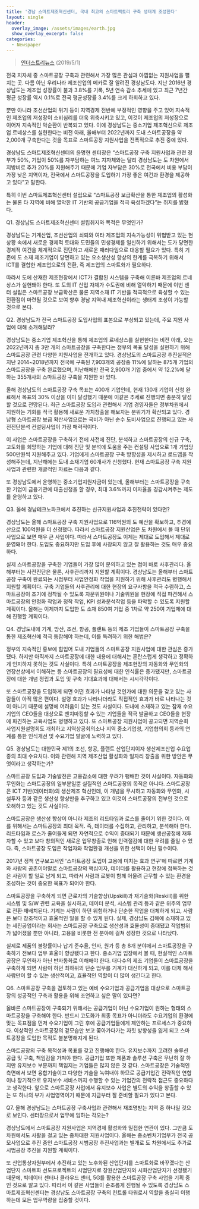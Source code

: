 ```yaml
---
title: '경남 스마트제조혁신센터, 국내 최고의 스마트팩토리 구축 생태계 조성한다'
layout: single
header:
  overlay_image: /assets/images/earth.jpg
  show_overlay_excerpt: false
categories:
  - Newspaper
---
```


> [인더스트리뉴스](http://www.industrynews.co.kr/news/articleView.html?idxno=31636) (2019/5/1)

전국 지자체 중 스마트공장 구축과 관련해서 가장 많은 관심과 아낌없는 지원사업을 펼치는 곳. 다름 아닌 우리나라 제조산업의 메카로 잘 알려진 경상남도다. 
지난 2016년 경상남도는 제조업 성장률이 불과 3.8%를 기록, 5년 연속 감소 추세에 있고 최근 7년간 평균 성장률 역시 0.1%로 전국 평균성장률 3.4%를 크게 하회하고 있다.

뿐만 아니라 조선산업의 위기 등이 지역경제 전반에 부정적인 영향을 주고 있어 지속적인 제조업의 저성장이 소비심리를 더욱 위축시키고 있고, 
이것이 제조업의 저성장으로 이어져 지속적인 악순환이 반복되고 있다. 
이에 경상남도는 중소기업 제조혁신으로 제조업 르네상스를 실현한다는 비전 아래, 올해부터 2022년까지 도내 스마트공장을 약 2,000개 구축한다는 것을 목표로 
스마트공장 지원사업을 전폭적으로 추진 중에 있다.

경상남도 스마트제조혁신센터의 윤명현 센터장은 “스마트공장 구축 지원사업과 관련 정부가 50%, 기업이 50%를 자부담하는 여느 지자체와는 달리 
경상남도는 도 차원에서 지방비로 추가 20%를 지원해주기 때문에 기업 자부담은 30%로 전국에서 비용 부담이 가장 낮은 지역이자, 
전국에서 스마트공장을 도입하기 가장 좋은 여건과 환경을 제공하고 있다”고 말한다.

특히 이번 스마트제조혁신센터 설립으로 “스마트공장 보급확산을 통한 제조업의 활성화는 물론 타 지역에 비해 열악한 IT 기반의 공급기업을 적극 육성하겠다”는 취지를 밝혔다.

Q1. 경상남도 스마트제조혁신센터 설립취지와 목적은 무엇인가? 

경상남도는 기계산업, 조선산업의 쇠퇴와 여타 제조업의 지속가능성이 위협받고 있는 현 상황 속에서 새로운 경제적 토대와 도민들의 민생경제를 일신하기 위해서는 
도가 당면한 경제적 여건을 체계적으로 진단하고 새로운 패러다임으로 대응할 필요가 있다. 
특히 기존에 도 소재 제조기업이 당면하고 있는 요소생산성 향상의 한계를 극복하기 위해서 ICT를 결합한 제조업으로의 전환, 즉 제조업의 스마트화가 필요하다.

따라서 도에 산재한 제조현장에서 ICT가 결합된 시스템을 구축해 이른바 제조업의 르네상스가 실현돼야 한다. 
또 도의 IT 산업 자체가 수도권에 비해 열악하기 때문에 이번 센터 설립은 스마트공장 보급확산은 물론 지역소재 IT 기반을 적극적으로 육성할 수 있는 
전환점이 마련될 것으로 보여 향후 경남 지역내 제조혁신이라는 생태계 조성이 가능할 것으로 본다.

Q2. 경상남도가 전국 스마트공장 도입사업의 표본으로 부상되고 있는데, 주요 지원 사업에 대해 소개해달라? 

경상남도는 중소기업 제조혁신을 통해 제조업의 르네상스를 실현한다는 비전 아래, 오는 2022년까지 총 3만 개의 스마트공장을 구축한다는 정부의 목표 달성을 실현하기 위해 
스마트공장 관련 다양한 지원사업을 전개하고 있다. 
경상남도의 스마트공장 추진실적은 지난 2014~2018년까지 전국에 구축된 7,903개의 공장중 11%에 달하는 875개 기업의 스마트공장을 구축 완료했으며, 
지난해에만 전국 2,900개 기업 중에서 약 12.2%에 달하는 355개사의 스마트공장 구축을 지원한 바 있다.

올해 경상남도의 스마트공장 구축 목표는 400개 기업인데, 현재 130개 기업이 신청 완료해서 목표의 30% 이상을 이미 달성했기 때문에 이같은 추세로 진행되면 충분히 달성할 것으로 전망된다. 
최근 스마트공장 도입과 관련해서 기업 경영자들은 정부차원에서 지원하는 기회를 적극 활용해 새로운 가치창출을 해보자는 분위기가 확산되고 있다. 
경남형 스마트공장 보급 확산사업으로는 국비가 아닌 순수 도비사업으로 진행되고 있는 사전진단분석 컨설팅사업이 가장 매력적이다.

이 사업은 스마트공장을 구축하기 전에 사전에 진단, 분석하고 스마트공장의 신규 구축, 고도화를 희망하는 기업에 대해 진단 및 분석에 도움을 주는 컨설팅 사업으로 
1개 기업당 500만원씩 지원해주고 있다. 기업에게 스마트공장 구축 방향성을 제시하고 로드맵을 작성해주는데, 지난해에는 도내 소재기업 60개사가 신청했다. 
현재 스마트공장 구축 지원사업과 관련한 개괄적인 자료는 다음과 같다.

또 경상남도에서 운영하는 중소기업지원자금이 있는데, 올해부터는 스마트공장을 구축한 기업이 금융기관에 대출신청을 할 경우, 최대 3.6%까지 이자율을 경감시켜주는 제도를 운영하고 있다.

Q3. 올해 경남테크노파크에서 추진하는 신규지원사업과 추진전략이 있다면?

경상남도는 올해 스마트공장 구축 지원사업으로 116억원의 도 예산을 확보하고, 추경예산으로 100억원을 더 신청했다. 
따라서 스마트공장 지원산업은 도 차원에서 볼 때 단위 사업으로 보면 매우 큰 사업이다. 따라서 스마트공장도 이제는 제대로 도입해서 제대로 운영돼야 한다. 
도입도 중요하지만 도입 후에 사장되지 않고 잘 활용하는 것도 매우 중요하다.

실제 스마트공장을 구축한 기업들이 가장 많이 문의하고 있는 점이 바로 사후관리다. 
올해부터는 사전진단은 물론, 사후관리까지 지원할 계획이다. 경상남도는 올해부터 스마트공장 구축이 완료되는 시점부터 사업안정화 작업을 지원하기 위해 사후관리도 병행해서 지원할 계획이다. 
구축 기업들의 사후관리에 대한 현장의 요구사항을 적극 수렴하고, 스마트공장이 조기에 정착될 수 있도록 자문위원이나 기술위원을 현장에 직접 파견해서 스마트공장의 안정화 작업과 정착 작업, 
KPI 성과분석작업 등을 파악할 수 있도록 지원할 계획이다. 올해는 이제까지 도입한 도 소재 850여 기업 중 1차로 약 250여 기업체에 대해 진행할 계획이다.

Q4. 경남도내에 기계, 방산, 조선, 항공, 플랜트 등의 제조 기업들이 스마트공장 구축을 통한 제조혁신에 적극 동참해야 하는데, 이를 독려하기 위한 해법은? 

정부의 지속적인 홍보에 힘입어 도내 기업들의 스마트공장 지원사업에 대한 관심은 증가됐다. 
하지만 아직까지 스마트공장에 대한 내용에 대해서는 혼란스럽게 생각하고 정확하게 인지하지 못하는 것도 사실이다. 
특히 스마트공장을 제조현장의 자동화와 무인화의 연장선상에서 이해하는 등 스마트공장의 필요성에 대한 인식률은 증가됐지만, 
스마트공장에 대한 개념 정립과 도입 및 구축 기대효과에 대해서는 시시각각이다.

또 스마트공장을 도입하게 되면 어떤 효과가 나타날 것인가에 대한 의문을 갖고 있는 사람들이 아직 많은 편이다. 
설령 효과가 나타나더라도 직접적인 효과가 바로 나타나는 것이 아니기 때문에 설명에 어려움이 있는 것도 사실이다. 
도내에 소재하고 있는 잠재 수요기업의 CEO들을 대상으로 벤치마킹할 수 있는 기업들을 적극 발굴하고 CEO들을 현장에 파견하는 교육사업도 병행하고 있다. 
또 스마트공장 지원사업이 공고되면 지역순회 사업지원설명회도 개최하고 지역상공회의소나 지역 중소기업청, 기업협의회 등과의 연계를 통한 인식개선 및 수요기업 발굴에 노력하고 있다.

Q5. 경상남도는 대한민국 제1의 조선, 항공, 플랜트 산업단지이자 생산제조산업 수요업종의 최대 수요처다. 이와 관련해 지역 제조산업 활성화와 일자리 창출을 위한 방안은 무엇이라고 생각하는가?

스마트공장 도입과 기술발전은 고용감소에 대한 우려가 팽배한 것이 사실이다. 자동화와 무인화는 스마트공장의 일부분일뿐 실질적인 스마트공장의 목적은 아니다. 
스마트공장은 ICT 기반(데이터화)의 생산제조 혁신인데, 이 개념을 무시하고 자동화와 무인화, 시설투자 등과 같은 생산성 향상만을 추구하고 있고 
이것이 스마트공장의 전부인 것으로 오해하고 있는 것도 사실이다.

스마트공장은 생산성 향상이 아니라 제조의 리드타임과 로스를 줄이기 위한 것이다. 이를 위해서는 스마트공장의 최대 목적. 즉, 데이터를 수집하고, 관리하고, 분석해야 한다. 
리드타임과 로스가 줄어들게 되면 자연적으로 수익이 증대되기 때문에 생산공정에 재투자할 수 있고 보다 창의적인 새로운 업무창출로 인해 인력절감에 대한 우려를 줄일 수 있다. 
즉, 스마트공장 도입은 작업자와 작업환경 개선을 위한 선택이 아닌 필수이다.

2017년 정책 연구보고서인 '스마트공장 도입이 고용에 미치는 효과 연구'에 따르면 기계와 사람의 공존이야말로 스마트공장의 핵심이자, 
데이터를 활용하고 현장에 접목하는 것은 사람이 할 일로 남게 되고, 따라서 사람과 로봇이 함께 어울려 근무할 수 있는 환경을 조성하는 것이 중요한 목표가 되어야 한다.

스마트공장을 구축하게 되면 근로자의 기술향상(Upskill)과 재기술화(Reskill)를 위한 시스템 및 S/W 관련 교육을 실시하고, 데이터 분석, 시스템 관리 등과 같은 위주의 업무로 전환·재배치된다. 
기계는 사람이 하던 위험하거나 단순한 작업을 대체하게 되고, 사람은 보다 창조적이고 효율적인 일을 할 수 있게 된다. 실제, 경상남도 김해에 소재하고 있는 세진공업이라는 회사는 
스마트공장 구축으로 생산성과 효율성이 증대됐고 작업범위가 넓어졌을 뿐만 아니라, 고용을 비롯한 전 분야에 걸쳐 성장한 것으로 나타났다.

실제로 제품의 불량률이나 납기 준수율, 인사, 원가 등 총 8개 분야에서 스마트공장을 구축하기 전보다 업무 효율이 향상됐다고 한다. 
중소기업 입장에서 볼 때, 현실적인 스마트공장은 무인화가 아닌 반자동화로 이해해야 한다. 
대다수의 제조 기업들이 스마트공장을 구축하게 되면 사람이 하던 최하위의 단순 업무를 기계가 대신하게 되고, 이를 대체 해서 사람만이 할 수 있는 생산적이고, 효율적인 역할이 더 많이 생긴다고 한다.

Q6. 스마트공장 구축을 검토하고 있는 예비 수요기업과 공급기업을 대상으로 스마트공장의 성공적인 구축과 활용을 위해 조언하고 싶은 말이 있다면?

올바른 스마트공장이 구축되기 위해서는 공급기업이 아닌 수요기업이 원하는 형태의 스마트공장을 구축해야 한다. 
반드시 고도화가 최종 목표가 아니더라도 수요기업의 환경에 맞는 목표점을 먼저 수요기업이 그린 후에 공급기업들에게 제안하는 프로세스가 중요하다. 
이상적인 스마트공장의 겉모습만 보고 쫓아가다가는 자칫 방향성을 잃게 되고 스마트공장을 도입한 목적도 불분명해지게 된다.

스마트공장의 구축 목적성과 목표를 갖고 진행해야 한다. 유지보수까지 고려한 솔루션 공급 및 구축, 책임감을 가져야 한다. 
공급기업 또한 제품과 솔루션 구축은 무난히 잘 하지만 유지보수 부문까지 책임지는 기업들은 많지 않은 것 같다. 
스마트공장은 기술적인 측면에서 보면 융합기술이고 다양한 기술을 녹여내야 하므로 공급기업간 전략적인 연합이나 장기적으로 유지보수 서비스까지 수행할 수 있는 
기업간의 전략적 접근도 중요하다고 생각한다. 앞으로 스마트공장 사업에서 유지보수 사업은 별도의 수익을 창출할 수 있는 또 하나의 부가 사업영역이기 때문에 지금부터 잘 준비할 필요가 있다고 본다.

Q7. 올해 경상남도는 스마트공장 구축사업과 관련해서 재조명받는 지역 중 하나일 것으로 보인다. 센터장으로서 업무에 임하는 각오는? 

경상남도에서 스마트공장 지원사업은 지역경제 활성화와 밀접한 연관이 있다. 그만큼 도 차원에서도 사활을 걸고 있는 중차대한 지원사업이다. 
올해는 중소벤처기업부가 전국 공모사업으로 추진 중인 스마트공장 시범공장 추진사업과는 별개로 도 차원에서도 추가로 시범공장 추진을 지원할 계획이다.

또 산업통상자원부에서 추진하고 있는 노후화된 산업단지를 스마트화로 바꾸겠다는 산업단지 스마트화 선도프로젝트의 시범단지로 창원산업단지와 시화산업단지가 선정됐기 때문에, 
빅데이터 센터나 클라우드 센터, 5G를 활용한 스마트공장 구축 사업을 기획 중인 것으로 알고 있다. 따라서 이 같은 사업들이 순조롭게 진행될 수 있도록 경상남도 스마트제조혁신센터는 
경상남도 스마트공장 구축의 컨트롤 타워로서 역할을 충실히 이행하는데 모든 업무역량을 집중할 것이다.
